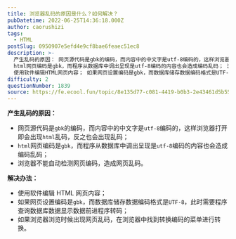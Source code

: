 ```yaml
---
title: 浏览器乱码的原因是什么？如何解决？
pubDatetime: 2022-06-25T14:36:18.000Z
author: caorushizi
tags:
  - HTML
postSlug: 0950907e5efd4e9cf8bae6feaec51ec8
description: >-
  产生乱码的原因： 网页源代码是gbk的编码，而内容中的中文字是utf-8编码的，这样浏览器打开即会出现html乱码，反之也会出现乱码；
  html网页编码是gbk，而程序从数据库中调出呈现是utf-8编码的内容也会造成编码乱码； 浏览器不能自动检测网页编码，造成网页乱码。 解决办法：
  使用软件编辑HTML网页内容； 如果网页设置编码是gbk，而数据库储存数据编码格式是UTF-8，此时需要程序查询数据
difficulty: 2
questionNumber: 1839
source: https://fe.ecool.fun/topic/8e135d77-c081-4419-b0b3-2e43461d5b55
---
```


**产生乱码的原因：**

- 网页源代码是`gbk`的编码，而内容中的中文字是`utf-8`编码的，这样浏览器打开即会出现`html`乱码，反之也会出现乱码；
- `html`网页编码是`gbk`，而程序从数据库中调出呈现是`utf-8`编码的内容也会造成编码乱码；
- 浏览器不能自动检测网页编码，造成网页乱码。

**解决办法：**

- 使用软件编辑 HTML 网页内容；
- 如果网页设置编码是`gbk`，而数据库储存数据编码格式是`UTF-8`，此时需要程序查询数据库数据显示数据前进程序转码；
- 如果浏览器浏览时候出现网页乱码，在浏览器中找到转换编码的菜单进行转换。
